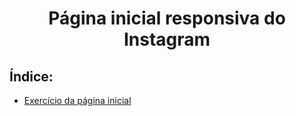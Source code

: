<h1 align="center">Página inicial responsiva do Instagram</h1>

## Índice:
- [Exercício da página inicial](\páginainicialinstagram.html)